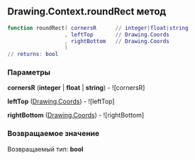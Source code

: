 ## Drawing.Context.roundRect метод


```lua
function roundRect( cornersR      // integer|float|string
                  , leftTop       // Drawing.Coords
                  , rightBottom   // Drawing.Coords
                  )
// returns: bool
```


### Параметры

**cornersR** (**integer** | **float** | **string**) - ![cornersR]

**leftTop** ([Drawing.Coords](../../Drawing/Coords.md)) - ![leftTop]

**rightBottom** ([Drawing.Coords](../../Drawing/Coords.md)) - ![rightBottom]

### Возвращаемое значение

Возвращаемый тип: **bool**

